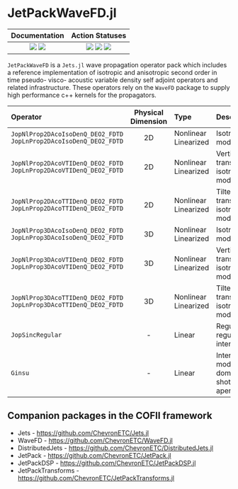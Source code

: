 # JetPackWaveFD.jl

| **Documentation** | **Action Statuses** |
|:---:|:---:|
| [![][docs-dev-img]][docs-dev-url] [![][docs-stable-img]][docs-stable-url] | [![][doc-build-status-img]][doc-build-status-url] [![][build-status-img]][build-status-url] [![][code-coverage-img]][code-coverage-results] |

`JetPackWaveFD` is a `Jets.jl` wave propagation operator pack which includes a reference implementation of isotropic and anisotropic second order in time pseudo- visco- acoustic variable density self adjoint operators and related infrastructure. These operators rely on the `WaveFD` package to supply high performance c++ kernels for the propagators.

| Operator | Physical Dimension | Type | Description |
|:---|:---:|:---|:---|
| `JopNlProp2DAcoIsoDenQ_DEO2_FDTD` <br> `JopLnProp2DAcoIsoDenQ_DEO2_FDTD` | 2D | Nonlinear <br> Linearized | Isotropic modeling  |
| `JopNlProp2DAcoVTIDenQ_DEO2_FDTD` <br> `JopLnProp2DAcoVTIDenQ_DEO2_FDTD` | 2D | Nonlinear <br> Linearized | Vertical transverse isotropy modeling |
| `JopNlProp2DAcoTTIDenQ_DEO2_FDTD` <br> `JopLnProp2DAcoTTIDenQ_DEO2_FDTD` | 2D | Nonlinear <br> Linearized | Tilted transverse isotropy modeling |
| `JopNlProp3DAcoIsoDenQ_DEO2_FDTD` <br> `JopLnProp3DAcoIsoDenQ_DEO2_FDTD` | 3D | Nonlinear <br> Linearized | Isotropic  modeling |
| `JopNlProp3DAcoVTIDenQ_DEO2_FDTD` <br> `JopLnProp3DAcoVTIDenQ_DEO2_FDTD` | 3D | Nonlinear <br> Linearized | Vertical transverse isotropy modeling |
| `JopNlProp3DAcoTTIDenQ_DEO2_FDTD` <br> `JopLnProp3DAcoTTIDenQ_DEO2_FDTD` | 3D | Nonlinear <br> Linearized | Tilted transverse isotropy modeling |
| `JopSincRegular` | - | Linear | Regular → regular sinc interpolation |
| `Ginsu` | - | Linear | Interpolate model domains for shot aperture |

## Companion packages in the COFII framework
- Jets - https://github.com/ChevronETC/Jets.jl
- WaveFD - https://github.com/ChevronETC/WaveFD.jl
- DistributedJets - https://github.com/ChevronETC/DistributedJets.jl
- JetPack - https://github.com/ChevronETC/JetPack.jl
- JetPackDSP - https://github.com/ChevronETC/JetPackDSP.jl
- JetPackTransforms - https://github.com/ChevronETC/JetPackTransforms.jl

[docs-dev-img]: https://img.shields.io/badge/docs-dev-blue.svg
[docs-dev-url]: https://chevronetc.github.io/JetPackWaveFD.jl/dev/

[docs-stable-img]: https://img.shields.io/badge/docs-stable-blue.svg
[docs-stable-url]: https://ChevronETC.github.io/JetPackWaveFD.jl/stable

[doc-build-status-img]: https://github.com/ChevronETC/JetPackWaveFD.jl/workflows/Documentation/badge.svg
[doc-build-status-url]: https://github.com/ChevronETC/JetPackWaveFD.jl/actions?query=workflow%3ADocumentation

[build-status-img]: https://github.com/ChevronETC/JetPackWaveFD.jl/workflows/Tests/badge.svg
[build-status-url]: https://github.com/ChevronETC/JetPackWaveFD.jl/actions?query=workflow%3A"Tests"

[code-coverage-img]: https://codecov.io/gh/ChevronETC/JetPackWaveFD.jl/branch/master/graph/badge.svg
[code-coverage-results]: https://codecov.io/gh/ChevronETC/JetPackWaveFD.jl

